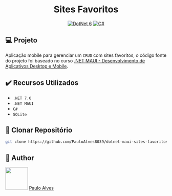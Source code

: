<h1 align="center">Sites Favoritos</h1>

<p align="center">
  <a href="https://learn.microsoft.com/pt-br/dotnet/"><img alt="DotNet 6" src="https://img.shields.io/badge/.NET-5C2D91?logo=.net&logoColor=white&style=for-the-badge" /></a>
  <a href="https://learn.microsoft.com/pt-br/dotnet/csharp/programming-guide/"><img alt="C#" src="https://img.shields.io/badge/C%23-239120?logo=c-sharp&logoColor=white&style=for-the-badge" /></a>
</p>

## :computer: Projeto

Aplicação mobile para gerenciar um `CRUD` com sites favoritos, o código fonte do projeto foi baseado no curso [.NET MAUI - Desenvolvimento de Aplicativos Desktop e Mobile](https://www.udemy.com/course/desenvolvimento-de-aplicativos-com-net-maui/).

## ✔️ Recursos Utilizados

- `.NET 7.0`
- `.NET MAUI`
- `C#`
- `SQLite`

## :floppy_disk: Clonar Repositório

```bash
git clone https://github.com/PauloAlves8039/dotnet-maui-sites-favoritos.git
```

## :boy: Author

<a href="https://github.com/PauloAlves8039"><img src="https://avatars.githubusercontent.com/u/57012714?v=4" width=70></a>
[Paulo Alves](https://github.com/PauloAlves8039)
